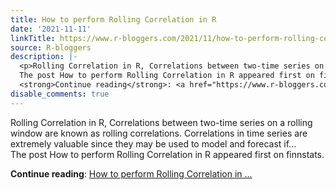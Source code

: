 ```yaml
---
title: How to perform Rolling Correlation in R
date: '2021-11-11'
linkTitle: https://www.r-bloggers.com/2021/11/how-to-perform-rolling-correlation-in-r/
source: R-bloggers
description: |-
  <p>Rolling Correlation in R, Correlations between two-time series on a rolling window are known as rolling correlations. Correlations in time series are extremely valuable since they may be used to model and forecast if...<br />
  The post How to perform Rolling Correlation in R appeared first on finnstats.</p>
  <strong>Continue reading</strong>: <a href="https://www.r-bloggers.com/2021/11/how-to-perform-rolling-correlation-in-r/">How to perform Rolling Correlation in ...
disable_comments: true
---
```

<p>Rolling Correlation in R, Correlations between two-time series on a rolling window are known as rolling correlations. Correlations in time series are extremely valuable since they may be used to model and forecast if...<br />
The post How to perform Rolling Correlation in R appeared first on finnstats.</p>
<strong>Continue reading</strong>: <a href="https://www.r-bloggers.com/2021/11/how-to-perform-rolling-correlation-in-r/">How to perform Rolling Correlation in ...